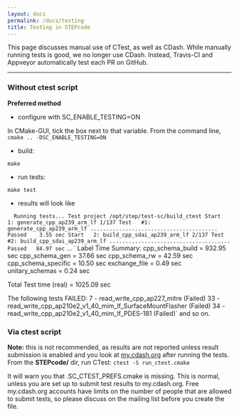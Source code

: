 ```yaml
---
layout: docs
permalink: /docs/testing
title: Testing in STEPcode
---
```


This page discusses manual use of CTest, as well as CDash. While manually running tests is good, we no longer use CDash. Instead, Travis-CI and Appveyor automatically test each PR on GitHub.

----

### Without ctest script

**Preferred method**

-   configure with SC_ENABLE_TESTING=ON

In CMake-GUI, tick the box next to that variable. From the command line,
`cmake .. -DSC_ENABLE_TESTING=ON`

-   build:

`make`

-   run tests:

`make test`

-   results will look like

`  Running tests...
  Test project /opt/step/test-sc/build_ctest
          Start   1: generate_cpp_ap239_arm_lf
    1/137 Test   #1: generate_cpp_ap239_arm_lf ........................................   Passed    3.55 sec
          Start   2: build_cpp_sdai_ap239_arm_lf
    2/137 Test   #2: build_cpp_sdai_ap239_arm_lf ......................................   Passed   84.97 sec`
... `  Label Time Summary:
  cpp_schema_build       = 932.95 sec
  cpp_schema_gen         =  37.66 sec
  cpp_schema_rw          =  42.59 sec
  cpp_schema_specific    =  10.50 sec
  exchange_file          =   0.49 sec
  unitary_schemas        =   0.24 sec
  
  Total Test time (real) = 1025.09 sec
  
  The following tests FAILED:
            7 - read_write_cpp_ap227_mitre (Failed)
           33 - read_write_cpp_ap210e2_v1_40_mim_lf_SurfaceMountFlasher (Failed)
           34 - read_write_cpp_ap210e2_v1_40_mim_lf_PDES-181 (Failed)`
and so on.

### Via ctest script

**Note:** this is not recommended, as results are not reported unless result submission is enabled and you look at [my.cdash.org](http://my.cdash.org/index.php?project=StepClassLibrary) after running the tests. From the **STEPcode/** dir, run CTest: `ctest -S run_ctest.cmake`

It will warn you that .SC_CTEST_PREFS.cmake is missing. This is normal, unless you are set up to submit test results to my.cdash.org. Free my.cdash.org accounts have limits on the number of people that are allowed to submit tests, so please discuss on the mailing list before you create the file.
